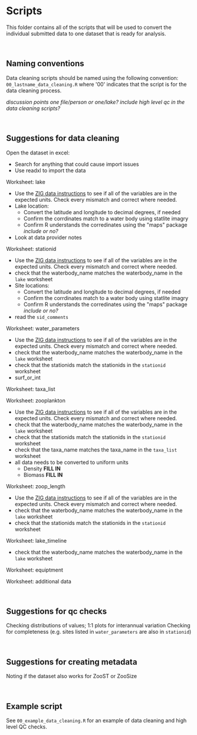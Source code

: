 # Scripts

This folder contains all of the scripts that will be used to convert the individual submitted data to one dataset that is ready for analysis.

<br>

## Naming conventions
Data cleaning scripts should be named using the following convention:  `00_lastname_data_cleaning.R` where '00' indicates that the script is for the data cleaning process.

*discussion points*
*one file/person or one/lake?*
*include high level qc in the data cleaning scripts?*

<br>


## Suggestions for data cleaning

Open the dataset in excel:
* Search for anything that could cause import issues
* Use readxl to import the data

Worksheet: lake
* Use the [ZIG data instructions](https://drive.google.com/file/d/1FhcNSKs0Xd4fJ2NH4V4TzQP1KB_zjhUV/view?usp=sharing) to see if all of the variables are in the expected units. Check every mismatch and correct where needed. 
* Lake location:
  + Convert the latitude and longitude to decimal degrees, if needed
  + Confirm the corrdinates match to a water body using statlite imagry
  + Confirm R understands the corredinates using the "maps" package *include or no?*
* Look at data provider notes

Worksheet: stationid
* Use the [ZIG data instructions](https://drive.google.com/file/d/1FhcNSKs0Xd4fJ2NH4V4TzQP1KB_zjhUV/view?usp=sharing) to see if all of the variables are in the expected units. Check every mismatch and correct where needed. 
* check that the waterbody_name matches the waterbody_name in the `lake` worksheet
* Site locations:
  + Convert the latitude and longitude to decimal degrees, if needed
  + Confirm the corrdinates match to a water body using statlite imagry
  + Confirm R understands the corredinates using the "maps" package *include or no?*
* read the `sid_comments`

Worksheet: water_parameters
* Use the [ZIG data instructions](https://drive.google.com/file/d/1FhcNSKs0Xd4fJ2NH4V4TzQP1KB_zjhUV/view?usp=sharing) to see if all of the variables are in the expected units. Check every mismatch and correct where needed. 
* check that the waterbody_name matches the waterbody_name in the `lake` worksheet
* check that the stationids match the stationids in the `stationid` worksheet
* surf_or_int

Worksheet: taxa_list

Worksheet: zooplankton
* Use the [ZIG data instructions](https://drive.google.com/file/d/1FhcNSKs0Xd4fJ2NH4V4TzQP1KB_zjhUV/view?usp=sharing) to see if all of the variables are in the expected units. Check every mismatch and correct where needed. 
* check that the waterbody_name matches the waterbody_name in the `lake` worksheet
* check that the stationids match the stationids in the `stationid` worksheet
* check that the taxa_name matches the taxa_name in the `taxa_list` worksheet
* all data needs to be converted to uniform units
  + Density **FILL IN**
  + Biomass **FILL IN**

Worksheet: zoop_length
* Use the [ZIG data instructions](https://drive.google.com/file/d/1FhcNSKs0Xd4fJ2NH4V4TzQP1KB_zjhUV/view?usp=sharing) to see if all of the variables are in the expected units. Check every mismatch and correct where needed. 
* check that the waterbody_name matches the waterbody_name in the `lake` worksheet
* check that the stationids match the stationids in the `stationid` worksheet

Worksheet: lake_timeline
* check that the waterbody_name matches the waterbody_name in the `lake` worksheet

Worksheet: equiptment

Worksheet: additional data

<br>

## Suggestions for qc checks

Checking distributions of values; 1:1 plots for interannual variation
Checking for completeness (e.g. sites listed in `water_parameters` are also in `stationid`)

<br>

## Suggestions for creating metadata
Noting if the dataset also works for ZooST or ZooSize

<br>

## Example script
See `00_example_data_cleaning.R` for an example of data cleaning and high level QC checks.